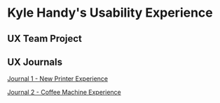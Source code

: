 # Kyle Handy's Usability Experience


## UX Team Project


## UX Journals

[Journal 1 - New Printer Experience](https://github.com/UsabilityEngineering/ux-portfolio-khandy7/blob/master/UX_Journal1/README.md)


[Journal 2 - Coffee Machine Experience](https://github.com/UsabilityEngineering/ux-portfolio-khandy7/blob/master/UX_Journal2/README.md)
